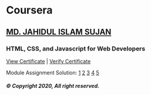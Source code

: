 # Coursera

## [MD. JAHIDUL ISLAM SUJAN](https://jahidofficial.github.io)

### HTML, CSS, and Javascript for Web Developers

[View Certificate](https://jahidofficial.github.io/MyCourses/Certificates/TDBRR3CVHGFY.jpg) | [Verify Certificate](https://www.coursera.org/verify/TDBRR3CVHGFY)

Module Assignment Solution:  [1](https://jahidofficial.github.io/MyCourses/Coursera/html-css-javascript-for-web-developers/module1-solution/QUIZ.txt) [2](https://jahidofficial.github.io/MyCourses/Coursera/html-css-javascript-for-web-developers/module2-solution/) [3](https://jahidofficial.github.io/MyCourses/Coursera/html-css-javascript-for-web-developers/module3-solution/) [4](https://jahidofficial.github.io/MyCourses/Coursera/html-css-javascript-for-web-developers/module4-solution/) [5](https://jahidofficial.github.io/MyCourses/Coursera/html-css-javascript-for-web-developers/module5-solution/)


##### &copy; Copyright 2020, All right reserved.